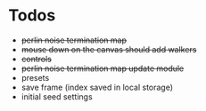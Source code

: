 # Todos

* ~~perlin noise termination map~~
* ~~mouse down on the canvas should add walkers~~
* ~~controls~~
* ~~perlin noise termination map update module~~
* presets
* save frame (index saved in local storage)
* initial seed settings